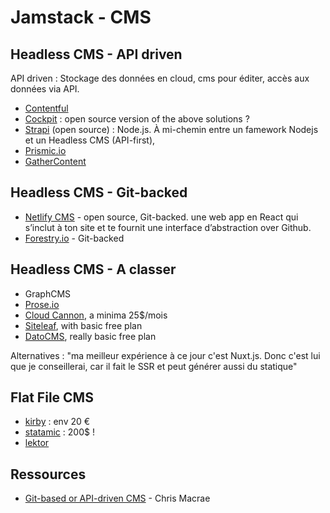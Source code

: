 # Jamstack - CMS

## Headless CMS - API driven

API driven : Stockage des données en cloud, cms pour éditer, accès aux données via API.

- [Contentful](https://www.contentful.com/)
- [Cockpit](https://getcockpit.com/) : open source version of the above solutions ?
- [Strapi](https://strapi.io/) (open source) : Node.js. À mi-chemin entre un famework Nodejs et un Headless CMS (API-first),
- [Prismic.io](https://prismic.io)
- [GatherContent](https://gathercontent.com)

## Headless CMS - Git-backed

- [Netlify CMS](https://github.com/netlify/netlify-cms) -  open source, Git-backed. une web app en React qui s’inclut à ton site et te fournit une interface d’abstraction over Github.
- [Forestry.io](https://forestry.io/) - Git-backed


## Headless CMS - A classer

- GraphCMS
- [Prose.io](http://prose.io/)
- [Cloud Cannon](http://cloudcannon.com/), a minima 25$/mois
- [Siteleaf](https://www.siteleaf.com/), with basic free plan
- [DatoCMS](www.datocms.com), really basic free plan

Alternatives : "ma meilleur expérience à ce jour c'est Nuxt.js. Donc c'est lui que je conseillerai, car il fait le SSR et peut générer aussi du statique"

## Flat File CMS

- [kirby](https://getkirby.com/) : env 20 €
- [statamic](https://statamic.com/) : 200$ !
- [lektor](https://www.getlektor.com)

## Ressources 

- [Git-based or API-driven CMS](https://www.youtube.com/watch?v=KX4G49ZrvY0) -  Chris Macrae 